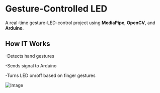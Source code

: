 # Gesture-Controlled LED

A real-time gesture-LED-control project using **MediaPipe**, **OpenCV**, and **Arduino**.


## How IT Works

-Detects hand gestures

-Sends signal to Arduino 

-Turns LED on/off based on finger gestures

![Image](https://github.com/user-attachments/assets/ce57934d-8b1e-4431-aee5-08b7da787283)

